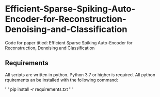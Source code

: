 # Efficient-Sparse-Spiking-Auto-Encoder-for-Reconstruction-Denoising-and-Classification
Code for paper titled: Efficient Sparse Spiking Auto-Encoder for Reconstruction, Denoising and Classification

## Requirements
All scripts are written in python. Python 3.7 or higher is required. All python rquirements an be installed with the following command:

'''
pip install -r requirements.txt
'''

